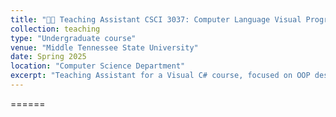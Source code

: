 ```yaml
---
title: "🧑‍🏫 Teaching Assistant CSCI 3037: Computer Language Visual Program"
collection: teaching
type: "Undergraduate course"
venue: "Middle Tennessee State University"
date: Spring 2025
location: "Computer Science Department"
excerpt: "Teaching Assistant for a Visual C# course, focused on OOP design, syntax, and practical programming skills."
---
```

======
